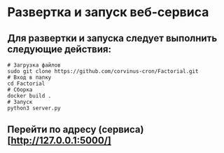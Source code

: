 #  Развертка и запуск веб-сервиса
## Для развертки и запуска следует выполнить следующие действия:
```shell script
# Загрузка файлов
sudo git clone https://github.com/corvinus-cron/Factorial.git
# Вход в папку
cd Factorial
# Сборка
docker build .
# Запуск
python3 server.py
```
## Перейти по адресу (сервиса)[http://127.0.0.1:5000/]
